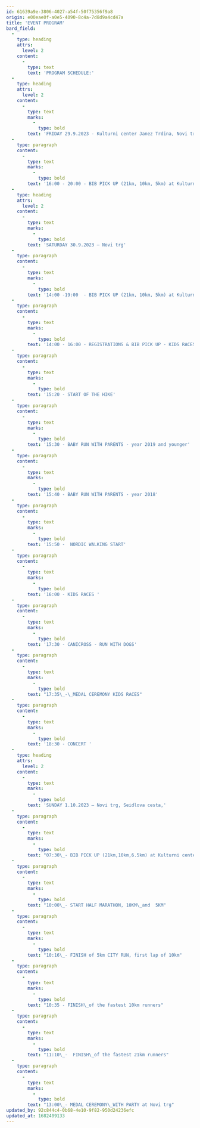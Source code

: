 ```yaml
---
id: 61639a9e-3806-4027-a54f-50f75356f9a8
origin: e00eae0f-a0e5-4090-8c4a-7d8d9a4cd47a
title: 'EVENT PROGRAM'
bard_field:
  -
    type: heading
    attrs:
      level: 2
    content:
      -
        type: text
        text: 'PROGRAM SCHEDULE:'
  -
    type: heading
    attrs:
      level: 2
    content:
      -
        type: text
        marks:
          -
            type: bold
        text: 'FRIDAY 29.9.2023 - Kulturni center Janez Trdina, Novi trg 5'
  -
    type: paragraph
    content:
      -
        type: text
        marks:
          -
            type: bold
        text: '16:00 - 20:00 - BIB PICK UP (21km, 10km, 5km) at Kulturni center Janez Trdina, Novi trg 5'
  -
    type: heading
    attrs:
      level: 2
    content:
      -
        type: text
        marks:
          -
            type: bold
        text: 'SATURDAY 30.9.2023 – Novi trg'
  -
    type: paragraph
    content:
      -
        type: text
        marks:
          -
            type: bold
        text: '14:00 -19:00  - BIB PICK UP (21km, 10km, 5km) at Kulturni center Janez Trdina, Novi trg 5'
  -
    type: paragraph
    content:
      -
        type: text
        marks:
          -
            type: bold
        text: '14:00 - 16:00 - REGISTRATIONS & BIB PICK UP - KIDS RACES, CANICROSS, NORDIC WALKING - Novi trg'
  -
    type: paragraph
    content:
      -
        type: text
        marks:
          -
            type: bold
        text: '15:20 - START OF THE HIKE'
  -
    type: paragraph
    content:
      -
        type: text
        marks:
          -
            type: bold
        text: '15:30 - BABY RUN WITH PARENTS - year 2019 and younger'
  -
    type: paragraph
    content:
      -
        type: text
        marks:
          -
            type: bold
        text: '15:40 - BABY RUN WITH PARENTS - year 2018'
  -
    type: paragraph
    content:
      -
        type: text
        marks:
          -
            type: bold
        text: '15:50 -  NORDIC WALKING START'
  -
    type: paragraph
    content:
      -
        type: text
        marks:
          -
            type: bold
        text: '16:00 - KIDS RACES '
  -
    type: paragraph
    content:
      -
        type: text
        marks:
          -
            type: bold
        text: '17:30 - CANICROSS - RUN WITH DOGS'
  -
    type: paragraph
    content:
      -
        type: text
        marks:
          -
            type: bold
        text: "17:35\_-\_MEDAL CEREMONY KIDS RACES"
  -
    type: paragraph
    content:
      -
        type: text
        marks:
          -
            type: bold
        text: '18:30 - CONCERT '
  -
    type: heading
    attrs:
      level: 2
    content:
      -
        type: text
        marks:
          -
            type: bold
        text: 'SUNDAY 1.10.2023 – Novi trg, Seidlova cesta,'
  -
    type: paragraph
    content:
      -
        type: text
        marks:
          -
            type: bold
        text: "07:30\_- BIB PICK UP (21km,10km,6.5km) at Kulturni center Janez Trdina, Novi trg 5"
  -
    type: paragraph
    content:
      -
        type: text
        marks:
          -
            type: bold
        text: "10:00\_- START HALF MARATHON, 10KM\_and  5KM"
  -
    type: paragraph
    content:
      -
        type: text
        marks:
          -
            type: bold
        text: "10:16\_- FINISH of 5km CITY RUN, first lap of 10km"
  -
    type: paragraph
    content:
      -
        type: text
        marks:
          -
            type: bold
        text: "10:35 - FINISH\_of the fastest 10km runners"
  -
    type: paragraph
    content:
      -
        type: text
        marks:
          -
            type: bold
        text: "11:10\_-  FINISH\_of the fastest 21km runners"
  -
    type: paragraph
    content:
      -
        type: text
        marks:
          -
            type: bold
        text: "13:00\_- MEDAL CEREMONY\_WITH PARTY at Novi trg"
updated_by: 92c844c4-0b68-4e10-9f82-950d24236efc
updated_at: 1682409133
---
```

